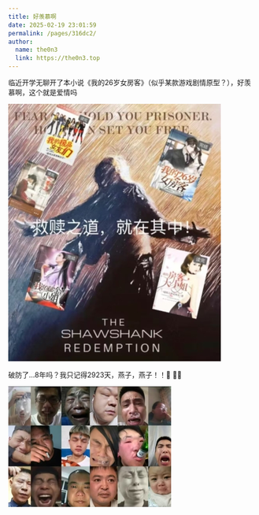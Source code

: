 ```yaml
---
title: 好羡慕啊
date: 2025-02-19 23:01:59
permalink: /pages/316dc2/
author: 
  name: the0n3
  link: https://the0n3.top
---
```

临近开学无聊开了本小说《我的26岁女房客》（似乎某款游戏剧情原型？），好羡慕啊，这个就是爱情吗

![1](/medias/my_26_nfk/js.jpg)


破防了...8年吗？我只记得2923天，燕子，燕子！！🚗 🏃‍♂️

![2](/medias/my_26_nfk/qmx.jpg)
